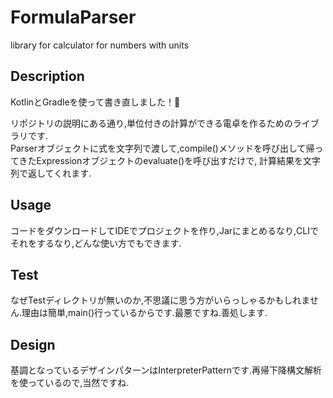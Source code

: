 # FormulaParser
library for calculator for numbers with units

## Description
KotlinとGradleを使って書き直しました！🎉

リポジトリの説明にある通り,単位付きの計算ができる電卓を作るためのライブラリです.  
Parserオブジェクトに式を文字列で渡して,compile()メソッドを呼び出して帰ってきたExpressionオブジェクトのevaluate()を呼び出すだけで,
計算結果を文字列で返してくれます.

## Usage
コードをダウンロードしてIDEでプロジェクトを作り,Jarにまとめるなり,CLIでそれをするなり,どんな使い方でもできます.

## Test
なぜTestディレクトリが無いのか,不思議に思う方がいらっしゃるかもしれません.理由は簡単,main()行っているからです.最悪ですね.善処します.

## Design
基調となっているデザインパターンはInterpreterPatternです.再帰下降構文解析を使っているので,当然ですね.
